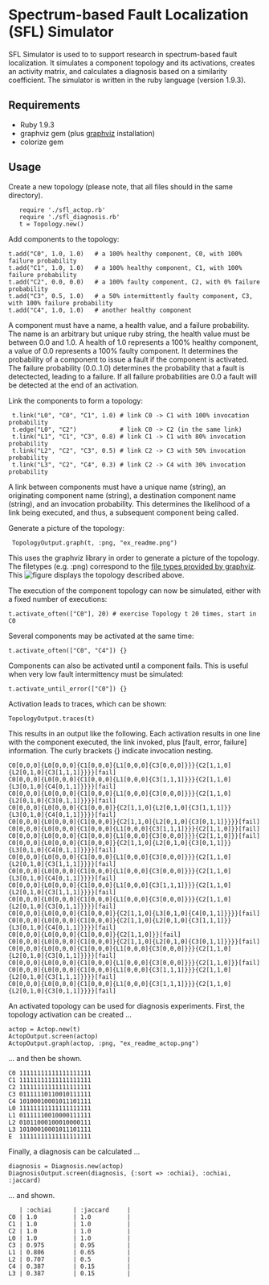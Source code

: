 Spectrum-based Fault Localization (SFL) Simulator
=================================================

SFL Simulator is used to to support research in spectrum-based fault localization. It simulates a component topology and its activations, creates an activity matrix, and calculates a diagnosis based on a similarity coefficient. The simulator is written in the ruby language (version 1.9.3). 

Requirements
------------
*   Ruby 1.9.3
*   graphviz gem (plus [graphviz](http://www.graphviz.org) installation)
*   colorize gem

Usage
-----

Create a new topology (please note, that all files should in the same directory).

       require './sfl_actop.rb'
       require './sfl_diagnosis.rb'
       t = Topology.new()

Add components to the topology: 

    t.add("C0", 1.0, 1.0)   # a 100% healthy component, C0, with 100% failure probability
    t.add("C1", 1.0, 1.0)   # a 100% healthy component, C1, with 100% failure probability
    t.add("C2", 0.0, 0.0)   # a 100% faulty component, C2, with 0% failure probability  
    t.add("C3", 0.5, 1.0)   # a 50% intermittently faulty component, C3, with 100% failure probability  
    t.add("C4", 1.0, 1.0)   # another healthy component 

A component must have a name, a health value, and a failure probability. The name is an arbitrary but unique ruby string, the health value must be between 0.0 and 1.0. A health of 1.0 represents a 100% healthy component, a value of 0.0 represents a 100% faulty component. It determines the probability of a component to issue a fault if the component is activated. The failure probability (0.0..1.0) determines the probability that a fault is detectected, leading to a failure. If all failure probabilities are 0.0 a fault will be detected at the end of an activation.

Link the components to form a topology:

     t.link("L0", "C0", "C1", 1.0) # link C0 -> C1 with 100% invocation probability
     t.edge("L0", "C2")            # link C0 -> C2 (in the same link) 
     t.link("L1", "C1", "C3", 0.8) # link C1 -> C1 with 80% invocation probability
     t.link("L2", "C2", "C3", 0.5) # link C2 -> C3 with 50% invocation probability
     t.link("L3", "C2", "C4", 0.3) # link C2 -> C4 with 30% invocation probability    

A link between components must have a unique name (string), an originating component name (string), a destination component name (string), and an invocation probability. This determines the likelihood of a link being executed, and thus, a subsequent component being called. 

Generate a picture of the topology:

	 TopologyOutput.graph(t, :png, "ex_readme.png")

This uses the graphviz library in order to generate a picture of the topology. The filetypes (e.g. :png) correspond to the [file types provided by graphviz](http://www.graphviz.org/content/output-formats). This ![figure](sfl-simulator/examples/ex_readme.png) displays the topology described above.

The execution of the component topology can now be simulated, either with a fixed number of executions:

    t.activate_often(["C0"], 20) # exercise Topology t 20 times, start in C0

Several components may be activated at the same time:

    t.activate_often(["C0", "C4"]) {}

Components can also be activated until a component fails. This is useful when very low fault intermittency must be simulated:

    t.activate_until_error(["C0"]) {}

Activation leads to traces, which can be shown:

    TopologyOutput.traces(t)

This results in an output like the following. Each activation results in one line with the component executed, the link invoked, plus [fault, error, failure] information. The curly brackets {} indicate invocation nesting.

    C0[0,0,0]{L0[0,0,0]{C1[0,0,0]{L1[0,0,0]{C3[0,0,0]}}}{C2[1,1,0]{L2[0,1,0]{C3[1,1,1]}}}}[fail]
    C0[0,0,0]{L0[0,0,0]{C1[0,0,0]{L1[0,0,0]{C3[1,1,1]}}}{C2[1,1,0]{L3[0,1,0]{C4[0,1,1]}}}}[fail]
    C0[0,0,0]{L0[0,0,0]{C1[0,0,0]{L1[0,0,0]{C3[0,0,0]}}}{C2[1,1,0]{L2[0,1,0]{C3[0,1,1]}}}}[fail]
    C0[0,0,0]{L0[0,0,0]{C1[0,0,0]}{C2[1,1,0]{L2[0,1,0]{C3[1,1,1]}}{L3[0,1,0]{C4[0,1,1]}}}}[fail]
    C0[0,0,0]{L0[0,0,0]{C1[0,0,0]}{C2[1,1,0]{L2[0,1,0]{C3[0,1,1]}}}}[fail]
    C0[0,0,0]{L0[0,0,0]{C1[0,0,0]{L1[0,0,0]{C3[1,1,1]}}}{C2[1,1,0]}}[fail]
    C0[0,0,0]{L0[0,0,0]{C1[0,0,0]{L1[0,0,0]{C3[0,0,0]}}}{C2[1,1,0]}}[fail]
    C0[0,0,0]{L0[0,0,0]{C1[0,0,0]}{C2[1,1,0]{L2[0,1,0]{C3[0,1,1]}}{L3[0,1,0]{C4[0,1,1]}}}}[fail]
    C0[0,0,0]{L0[0,0,0]{C1[0,0,0]{L1[0,0,0]{C3[0,0,0]}}}{C2[1,1,0]{L2[0,1,0]{C3[1,1,1]}}}}[fail]
    C0[0,0,0]{L0[0,0,0]{C1[0,0,0]{L1[0,0,0]{C3[0,0,0]}}}{C2[1,1,0]{L3[0,1,0]{C4[0,1,1]}}}}[fail]
    C0[0,0,0]{L0[0,0,0]{C1[0,0,0]{L1[0,0,0]{C3[1,1,1]}}}{C2[1,1,0]{L2[0,1,0]{C3[1,1,1]}}}}[fail]
    C0[0,0,0]{L0[0,0,0]{C1[0,0,0]{L1[0,0,0]{C3[0,0,0]}}}{C2[1,1,0]{L2[0,1,0]{C3[0,1,1]}}}}[fail]
    C0[0,0,0]{L0[0,0,0]{C1[0,0,0]}{C2[1,1,0]{L3[0,1,0]{C4[0,1,1]}}}}[fail]
    C0[0,0,0]{L0[0,0,0]{C1[0,0,0]}{C2[1,1,0]{L2[0,1,0]{C3[1,1,1]}}{L3[0,1,0]{C4[0,1,1]}}}}[fail]
    C0[0,0,0]{L0[0,0,0]{C1[0,0,0]}{C2[1,1,0]}}[fail]
    C0[0,0,0]{L0[0,0,0]{C1[0,0,0]}{C2[1,1,0]{L2[0,1,0]{C3[0,1,1]}}}}[fail]
    C0[0,0,0]{L0[0,0,0]{C1[0,0,0]{L1[0,0,0]{C3[0,0,0]}}}{C2[1,1,0]{L2[0,1,0]{C3[0,1,1]}}}}[fail]
    C0[0,0,0]{L0[0,0,0]{C1[0,0,0]{L1[0,0,0]{C3[0,0,0]}}}{C2[1,1,0]}}[fail]
    C0[0,0,0]{L0[0,0,0]{C1[0,0,0]{L1[0,0,0]{C3[1,1,1]}}}{C2[1,1,0]{L2[0,1,0]{C3[1,1,1]}}}}[fail]
    C0[0,0,0]{L0[0,0,0]{C1[0,0,0]{L1[0,0,0]{C3[1,1,1]}}}{C2[1,1,0]{L2[0,1,0]{C3[0,1,1]}}}}[fail] 

An activated topology can be used for diagnosis experiments. First, the topology activation can be created ...

    actop = Actop.new(t)
    ActopOutput.screen(actop)
    ActopOutput.graph(actop, :png, "ex_readme_actop.png")

... and then be shown.

    C0 11111111111111111111   
    C1 11111111111111111111
    C2 11111111111111111111
    C3 01111110110010111111
    C4 10100010001011101111
    L0 11111111111111111111  
    L1 01111110010000111111
    L2 01011000100010000111
    L3 10100010001011101111
    E  11111111111111111111   

Finally, a diagnosis can be calculated ...

	diagnosis = Diagnosis.new(actop)
	DiagnosisOutput.screen(diagnosis, {:sort => :ochiai}, :ochiai, :jaccard)

... and shown.

   	   | :ochiai      | :jaccard     | 
 	C0 | 1.0          | 1.0          | 
	C1 | 1.0          | 1.0          | 
	C2 | 1.0          | 1.0          |  
	L0 | 1.0          | 1.0          |  
	C3 | 0.975        | 0.95         |  
	L1 | 0.806        | 0.65         | 
	L2 | 0.707        | 0.5          | 
	C4 | 0.387        | 0.15         | 
	L3 | 0.387        | 0.15         | 

    
    
